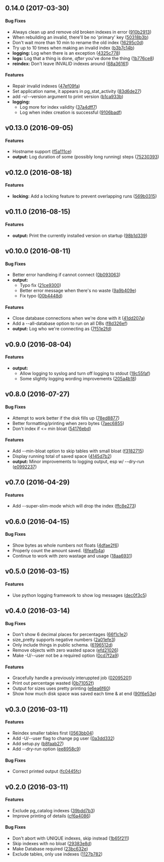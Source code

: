 <a name="0.14.0"></a>
## 0.14.0 (2017-03-30)


#### Bug Fixes

*   Always clean up and remove old broken indexes in error ([910b2913](910b2913))
*   When rebuilding an invalid, there'll be no 'primary' key ([50318b3b](50318b3b))
*   Don't wait more than 10 min to rename the old index ([16295c0d](16295c0d))
*   Try up to 10 times when making an invalid index ([b3b7c14b](b3b7c14b))
* **logging:**  Log when there is an exception ([4325c778](4325c778))
* **logs:**  Log that a thing is done, *after* you've done the thing ([1b776ce8](1b776ce8))
* **reindex:**  Don't leave INVALID indexes around ([68a36161](68a36161))

#### Features

*   Repair invalid indexes ([47ef09fa](47ef09fa))
*   Set application name, it appears in pg_stat_activity ([83d6de27](83d6de27))
*   add -v/--version argument to print version ([b1ca933b](b1ca933b))
* **logging:**
  *  Log more for index validity ([37a4dff7](37a4dff7))
  *  Log when index creation is successful ([9106badf](9106badf))



<a name="v0.13.0"></a>
## v0.13.0 (2016-09-05)


#### Features

*   Hostname support ([f5a111ce](f5a111ce))
* **output:**  Log duration of some (possibly long running) steps ([75230393](75230393))



<a name="v0.12.0"></a>
## v0.12.0 (2016-08-18)


#### Features

* **locking:**  Add a locking feature to prevent overlapping runs ([569b0315](569b0315))



<a name="v0.11.0"></a>
## v0.11.0 (2016-08-15)


#### Features

* **output:**  Print the currently installed version on startup ([98b1d339](98b1d339))



<a name="v0.10.0"></a>
## v0.10.0 (2016-08-11)


#### Bug Fixes

*   Better error handleing if cannot connect ([0b093063](0b093063))
* **output:**
  *  Typo fix ([21ce9300](21ce9300))
  *  Better error message when there's no waste ([9a9b409e](9a9b409e))
  *  Fix typo ([00b4448d](00b4448d))

#### Features

*   Close database connections when we're done with it ([41dd207a](41dd207a))
*   Add a --all-database option to run on all DBs ([f8d326ef](f8d326ef))
* **output:**  Log who we're connecting as ([7f51e2fd](7f51e2fd))



<a name="v0.9.0"></a>
## v0.9.0 (2016-08-04)


#### Features

* **output:**
  *  Allow logging to syslog and turn off logging to stdout ([19c55faf](19c55faf))
  *  Some slightly logging wording improvements ([205a4b18](205a4b18))



<a name="v0.8.0"></a>
## v0.8.0 (2016-07-27)


#### Bug Fixes

*   Attempt to work better if the disk fills up ([78ed8877](78ed8877))
*   Better formatting/printing when zero bytes ([7aec6855](7aec6855))
*   Don't index if <= min bloat ([54176ebd](54176ebd))

#### Features

*   Add --min-bloat option to skip tables with small bloat ([f3182715](f3182715))
*   Display running total of saved space ([4145d7b2](4145d7b2))
* **output:**  Minor improvements to logging output, esp w/ --dry-run ([e0992237](e0992237))



<a name="v0.7.0"></a>
## v0.7.0 (2016-04-29)


#### Features

*   Add --super-slim-mode which will drop the index ([ffc8e273](ffc8e273))



<a name="v0.6.0"></a>
## v0.6.0 (2016-04-15)


#### Bug Fixes

*   Show bytes as whole numbers not floats ([4dfae2f6](4dfae2f6))
*   Properly count the amount saved. ([6feafb4a](6feafb4a))
*   Continue to work with zero wastage and usage ([18aa6931](18aa6931))



<a name="v0.5.0"></a>
## v0.5.0 (2016-03-15)


#### Features

*   Use python logging framework to show log messages ([dec0f3c5](dec0f3c5))



<a name="v0.4.0"></a>
## v0.4.0 (2016-03-14)


#### Bug Fixes

*   Don't show 6  decimal places for percentages ([66f1c1e2](66f1c1e2))
*   size_pretty supports negative numbers ([2a01efe3](2a01efe3))
*   Only include things in public schema. ([6196512d](6196512d))
*   Remove objects with zero wasted space ([efd21026](efd21026))
*   Make -U/--user not be a required option ([0cd7f2a9](0cd7f2a9))

#### Features

*   Gracefully handle a previously interuppted job ([02095201](02095201))
*   Print out percentage wasted ([0b71052f](0b71052f))
*   Output for sizes uses pretty printing ([e6ea6f60](e6ea6f60))
*   Show how much disk space was saved each time & at end ([90f6e53e](90f6e53e))



<a name="v0.3.0"></a>
## v0.3.0 (2016-03-11)


#### Features

*   Reindex smaller tables first ([0563bb04](0563bb04))
*   Add -U/--user flag to change pg user ([0a3dd332](0a3dd332))
*   Add setup.py ([b8faab27](b8faab27))
*   Add --dry-run option ([ee8958c9](ee8958c9))

#### Bug Fixes

*   Correct printed output ([fc0445fc](fc0445fc))



<a name="v0.2.0"></a>
## v0.2.0 (2016-03-11)


#### Features

*   Exclude pg_catalog indexes ([39bdd7b3](39bdd7b3))
*   Improve printing of details ([cf6a4086](cf6a4086))

#### Bug Fixes

*   Don't abort with UNIQUE indexes, skip instead ([1b65f211](1b65f211))
*   Skip indexes with no bloat ([29383e8d](29383e8d))
*   Make Database required ([23bc632e](23bc632e))
*   Exclude tables, only use indexes ([1127b782](1127b782))



